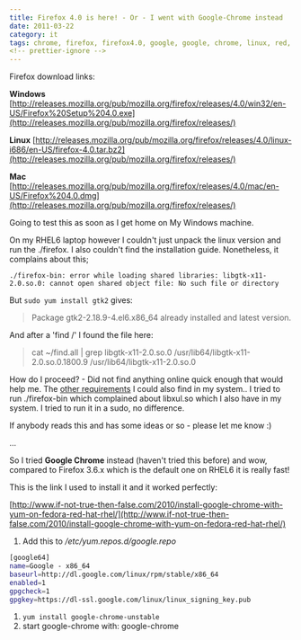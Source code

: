 ```yaml
---
title: Firefox 4.0 is here! - Or - I went with Google-Chrome instead
date: 2011-03-22
category: it
tags: chrome, firefox, firefox4.0, google, google, chrome, linux, red, hat, rhel6
<!-- prettier-ignore -->
---
```


Firefox download links:

**Windows**
[http://releases.mozilla.org/pub/mozilla.org/firefox/releases/4.0/win32/en-US/Firefox%20Setup%204.0.exe](http://releases.mozilla.org/pub/mozilla.org/firefox/releases/)

**Linux**
[http://releases.mozilla.org/pub/mozilla.org/firefox/releases/4.0/linux-i686/en-US/firefox-4.0.tar.bz2](http://releases.mozilla.org/pub/mozilla.org/firefox/releases/)

**Mac**
[http://releases.mozilla.org/pub/mozilla.org/firefox/releases/4.0/mac/en-US/Firefox%204.0.dmg](http://releases.mozilla.org/pub/mozilla.org/firefox/releases/)

Going to test this as soon as I get home on My Windows machine.

On my RHEL6 laptop however I couldn't just unpack the linux version and run the
./firefox. I also couldn't find the installation guide. Nonetheless, it
complains about this;

```text
./firefox-bin: error while loading shared libraries: libgtk-x11-2.0.so.0: cannot open shared object file: No such file or directory
```

But `sudo yum install gtk2` gives:

> Package gtk2-2.18.9-4.el6.x86_64 already installed and latest version.

And after a 'find /' I found the file here:

> cat ~/find.all | grep libgtk-x11-2.0.so.0
> /usr/lib64/libgtk-x11-2.0.so.0.1800.9 /usr/lib64/libgtk-x11-2.0.so.0

How do I proceed? - Did not find anything online quick enough that would help
me. The
[other requirements](http://www.mozilla.com/en-US/firefox/system-requirements.html "firefox requirements")
I could also find in my system.. I tried to run ./firefox-bin which complained
about libxul.so which I also have in my system. I tried to run it in a sudo, no
difference.

If anybody reads this and has some ideas or so - please let me know :)

...

So I tried **Google Chrome** instead (haven't tried this before) and wow,
compared to Firefox 3.6.x which is the default one on RHEL6 it is really fast!

This is the link I used to install it and it worked perfectly:

[http://www.if-not-true-then-false.com/2010/install-google-chrome-with-yum-on-fedora-red-hat-rhel/](http://www.if-not-true-then-false.com/2010/install-google-chrome-with-yum-on-fedora-red-hat-rhel/)

1. Add this to _/etc/yum.repos.d/google.repo_

```bash
[google64]
name=Google - x86_64
baseurl=http://dl.google.com/linux/rpm/stable/x86_64
enabled=1
gpgcheck=1
gpgkey=https://dl-ssl.google.com/linux/linux_signing_key.pub
```

1. `yum install google-chrome-unstable`
2. start google-chrome with: google-chrome
